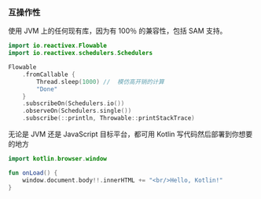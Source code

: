 
### 互操作性

使用 JVM 上的任何现有库，因为有 100％ 的兼容性，包括 SAM 支持。

``` kotlin
import io.reactivex.Flowable
import io.reactivex.schedulers.Schedulers

Flowable
    .fromCallable {
        Thread.sleep(1000) //  模仿高开销的计算
        "Done"
    }
    .subscribeOn(Schedulers.io())
    .observeOn(Schedulers.single())
    .subscribe(::println, Throwable::printStackTrace)
```

无论是 JVM 还是 JavaScript 目标平台，都可用 Kotlin 写代码然后部署到你想要的地方

``` kotlin
import kotlin.browser.window

fun onLoad() {
    window.document.body!!.innerHTML += "<br/>Hello, Kotlin!"
}
```
